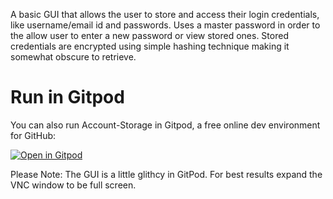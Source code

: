 A basic GUI that allows the user to store and access their login credentials, like username/email id and passwords. 
Uses a master password in order to the allow user to enter a new password or view stored ones. 
Stored credentials are encrypted using simple hashing technique making it somewhat obscure to retrieve. 

# Run in Gitpod

You can also run Account-Storage in Gitpod, a free online dev environment for GitHub:

[![Open in Gitpod](https://gitpod.io/button/open-in-gitpod.svg)](https://gitpod.io/#https://github.com/techwithtim/Account-Storage/blob/master/main.py)

Please Note: The GUI is a little glithcy in GitPod. For best results expand the VNC window to be full screen.